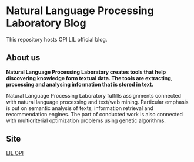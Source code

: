 # Natural Language Processing Laboratory Blog

This repository hosts OPI LIL official blog.

## About us
**Natural Language Processing Laboratory creates tools that help discovering knowledge form textual data. The tools are extracting, processing and analysing information that is stored in text.**

Natural Language Processing Laboratory fulfills assignments connected with natural language processing and text/web mining. Particular emphasis is put on semantic analysis of texts, information retrieval and recommendation engines. The part of conducted work is also connected with multicriterial optimization problems using genetic algorithms.

## Site

[LIL OPI](http://www.opi.org.pl/en/Natural-Language-Processing-Lab.html)
